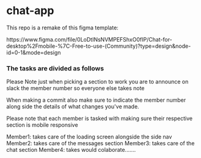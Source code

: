 # chat-app
<p>This repo is a remake of this figma template:</p>
https://www.figma.com/file/0LoDtINsNVMPEFShxO0fIP/Chat-for-desktop%2Fmobile-%7C-Free-to-use-(Community)?type=design&node-id=0-1&mode=design

<h3>The tasks are divided as follows</h3>
<p>Please Note just when picking a section to work you are to announce on slack the member number so everyone else takes note </p>
<p>When making a commit also make sure to  indicate the member number along side the details of what changes you've made.</p>
<p>Please note that each member is tasked with making sure their respective section is mobile responsive</p>
Member1: takes care of the loading screen alongside the side nav
Member2: takes care of the messages section
Member3: takes care of the chat section
Member4: takes would colaborate.......
